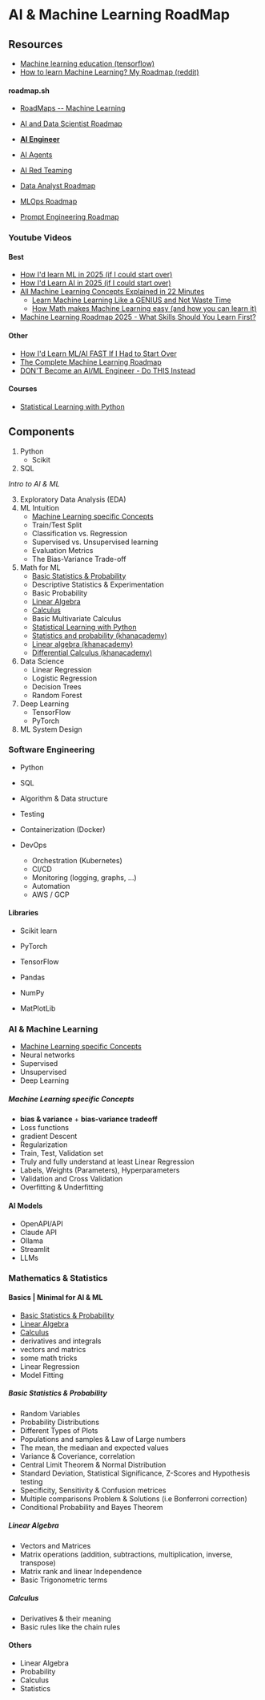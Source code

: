AI & Machine Learning RoadMap
==============================


Resources
---------

* [Machine learning education (tensorflow)](https://www.tensorflow.org/resources/learn-ml)
* [How to learn Machine Learning? My Roadmap (reddit)](https://www.reddit.com/r/MLQuestions/comments/u6l4bn/how_to_learn_machine_learning_my_roadmap/)

#### roadmap.sh

* [RoadMaps -- Machine Learning](https://roadmap.sh/roadmaps?g=Machine+Learning)

* [AI and Data Scientist Roadmap](https://roadmap.sh/ai-data-scientist)
* **[AI Engineer](https://roadmap.sh/ai-engineer)**
* [AI Agents](https://roadmap.sh/ai-agents)

* [AI Red Teaming](https://roadmap.sh/ai-red-teaming)
* [Data Analyst Roadmap](https://roadmap.sh/data-analyst)

* [MLOps Roadmap](https://roadmap.sh/mlops)
* [Prompt Engineering Roadmap](https://roadmap.sh/prompt-engineering)


### Youtube Videos

#### Best

* [How I'd learn ML in 2025 (if I could start over)](https://www.youtube.com/watch?v=_xIwjmCH6D4)
* [How I'd Learn AI in 2025 (if I could start over)](https://www.youtube.com/watch?v=h2FDq3agImI)
* [All Machine Learning Concepts Explained in 22 Minutes](https://www.youtube.com/watch?v=Fa_V9fP2tpU&t=24s)
    * [Learn Machine Learning Like a GENIUS and Not Waste Time](https://www.youtube.com/watch?v=qNxrPri1V0I)
    * [How Math makes Machine Learning easy (and how you can learn it)](https://www.youtube.com/watch?v=wOTFGRSUQ6Q)
* [Machine Learning Roadmap 2025 - What Skills Should You Learn First?](https://www.youtube.com/watch?v=lU12aoer3Mk)

#### Other

* [How I'd Learn ML/AI FAST If I Had to Start Over](https://www.youtube.com/watch?v=8xUher8-5_Q)
* [The Complete Machine Learning Roadmap](https://www.youtube.com/watch?v=7IgVGSaQPaw)
* [DON'T Become an AI/ML Engineer - Do THIS Instead](https://www.youtube.com/watch?v=P18Bkozqr0A)

#### Courses

* [Statistical Learning with Python](https://www.youtube.com/playlist?list=PLoROMvodv4rPP6braWoRt5UCXYZ71GZIQ)

Components
----------

1. Python
    * Scikit 
2. SQL

_Intro to AI & ML_

3. Exploratory Data Analysis (EDA)
4. ML Intuition
    * [Machine Learning specific Concepts](#machine-learning-specific-concepts)
    * Train/Test Split
    * Classification vs. Regression
    * Supervised vs. Unsupervised learning
    * Evaluation Metrics
    * The Bias-Variance Trade-off
5. Math for ML
    * [Basic Statistics & Probability](#basic-statistics--probability)
    * Descriptive Statistics & Experimentation
    * Basic Probability
    * [Linear Algebra](#linear-algebra)
    * [Calculus](#calculus)
    * Basic Multivariate Calculus
    * [Statistical Learning with Python](https://www.youtube.com/playlist?list=PLoROMvodv4rPP6braWoRt5UCXYZ71GZIQ)
    * [Statistics and probability (khanacademy)](https://www.khanacademy.org/math/statistics-probability)
    * [Linear algebra (khanacademy)](https://www.khanacademy.org/math/linear-algebra)
    * [Differential Calculus (khanacademy)](https://www.khanacademy.org/math/differential-calculus)
6. Data Science
    * Linear Regression
    * Logistic Regression
    * Decision Trees
    * Random Forest
7. Deep Learning
    * TensorFlow
    * PyTorch
8. ML System Design

### Software Engineering

* Python
* SQL

* Algorithm & Data structure
* Testing
* Containerization (Docker)
* DevOps
    * Orchestration (Kubernetes)
    * CI/CD
    * Monitoring (logging, graphs, ...)
    * Automation
    * AWS / GCP

#### Libraries

* Scikit learn
* PyTorch
* TensorFlow

* Pandas
* NumPy
* MatPlotLib

### AI & Machine Learning 

* [Machine Learning specific Concepts](#machine-learning-specific-concepts)
* Neural networks
* Supervised 
* Unsupervised
* Deep Learning

##### Machine Learning specific Concepts

* **bias & variance** + **bias-variance tradeoff**
* Loss functions
* gradient Descent
* Regularization
* Train, Test, Validation set
* Truly and fully understand at least Linear Regression
* Labels, Weights (Parameters), Hyperparameters
* Validation and Cross Validation
* Overfitting & Underfitting

#### AI Models

* OpenAPI/API
* Claude API
* Ollama
* Streamlit
* LLMs 

### Mathematics & Statistics

#### Basics | Minimal for AI & ML

* [Basic Statistics & Probability](#basic-statistics--probability)
* [Linear Algebra](#linear-algebra)
* [Calculus](#calculus)
* derivatives and integrals
* vectors and matrics
* some math tricks
* Linear Regression
* Model Fitting

##### Basic Statistics & Probability

* Random Variables
* Probability Distributions
* Different Types of Plots
* Populations and samples & Law of Large numbers
* The mean, the mediaan and expected values
* Variance & Coveriance, correlation
* Central Limit Theorem & Normal Distribution
* Standard Deviation, Statistical Significance, Z-Scores and Hypothesis testing
* Specificity, Sensitivity & Confusion metrices
* Multiple comparisons Problem & Solutions (i.e Bonferroni correction)
* Conditional Probability  and Bayes Theorem

##### Linear Algebra

* Vectors and Matrices
* Matrix operations (addition, subtractions, multiplication, inverse, transpose)
* Matrix rank and linear Independence
* Basic Trigonometric terms

##### Calculus

* Derivatives & their meaning
* Basic rules like the chain rules

#### Others

* Linear Algebra
* Probability
* Calculus
* Statistics
